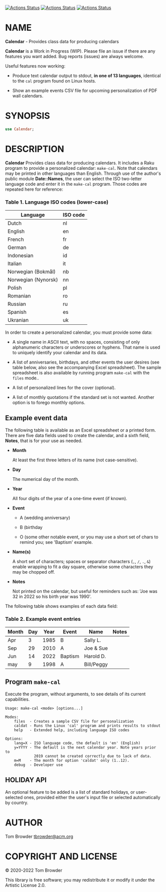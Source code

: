 [![Actions Status](https://github.com/tbrowder/Calendar/workflows/linux/badge.svg)](https://github.com/tbrowder/Calendar/actions) [![Actions Status](https://github.com/tbrowder/Calendar/workflows/macos/badge.svg)](https://github.com/tbrowder/Calendar/actions) [![Actions Status](https://github.com/tbrowder/Calendar/workflows/windows/badge.svg)](https://github.com/tbrowder/Calendar/actions)

NAME
====

**Calendar** - Provides class data for producing calendars

**Calendar** is a Work in Progress (WIP). Please file an issue if there are any features you want added. Bug reports (issues) are always welcome.

Useful features now working:

  * Produce text calendar output to stdout, **in one of 13 languages**, identical to the `cal` program found on Linux hosts.

  * Show an example events CSV file for upcoming personalization of PDF wall calendars.

SYNOPSIS
========

```raku
use Calendar;
```

DESCRIPTION
===========

**Calendar** Provides class data for producing calendars. It includes a Raku program to provide a personalized calendar: `make-cal`. Note that calendars may be printed in other languages than English. Through use of the author's public module **Date::Names**, the user can select the ISO two-letter language code and enter it in the `make-cal` program. Those codes are repeated here for reference:

### Table 1. Language ISO codes (lower-case)

<table class="pod-table">
<thead><tr>
<th>Language</th> <th>ISO code</th>
</tr></thead>
<tbody>
<tr> <td>Dutch</td> <td>nl</td> </tr> <tr> <td>English</td> <td>en</td> </tr> <tr> <td>French</td> <td>fr</td> </tr> <tr> <td>German</td> <td>de</td> </tr> <tr> <td>Indonesian</td> <td>id</td> </tr> <tr> <td>Italian</td> <td>it</td> </tr> <tr> <td>Norwegian (Bokmål)</td> <td>nb</td> </tr> <tr> <td>Norwegian (Nynorsk)</td> <td>nn</td> </tr> <tr> <td>Polish</td> <td>pl</td> </tr> <tr> <td>Romanian</td> <td>ro</td> </tr> <tr> <td>Russian</td> <td>ru</td> </tr> <tr> <td>Spanish</td> <td>es</td> </tr> <tr> <td>Ukranian</td> <td>uk</td> </tr>
</tbody>
</table>

In order to create a personalized calendar, you must provide some data:

  * A single name in ASCII text, with no spaces, consisting of only alphanumeric characters or underscores or hyphens. That name is used to uniquely identify your calendar and its data.

  * A list of anniversaries, birthdays, and other events the user desires (see table below, also see the accompanying Excel spreadsheet). The sample spreadsheet is also available by running program `make-cal` with the `files` mode..

  * A list of personalized lines for the cover (optional).

  * A list of monthly quotations if the standard set is not wanted. Another option is to forego monthly options.

Example event data
------------------

The following table is available as an Excel spreadsheet or a printed form. There are five data fields used to create the calendar, and a sixth field, **Notes**, that is for your use as needed.

  * **Month**

    At least the first three letters of its name (not case-sensitive).

  * **Day**

    The numerical day of the month.

  * **Year**

    All four digits of the year of a one-time event (if known).

  * **Event**

      * A (wedding anniversary)

      * B (birthday

      * O (some other notable event, or you may use a short set of chars to remind you; see 'Baptism' example.

  * **Name(s)**

    A short set of characters; spaces or separator characters (`,`, `/`, `.`, `&`) enable wrapping to fit a day square, otherwise some characters they may be chopped off.

  * **Notes**

    Not printed on the calendar, but useful for reminders such as: 'Joe was 32 in 2022 so his birth year was 1990'.

The following table shows examples of each data field:

### Table 2. Example event entries

<table class="pod-table">
<thead><tr>
<th>Month</th> <th>Day</th> <th>Year</th> <th>Event</th> <th>Name</th> <th>Notes</th>
</tr></thead>
<tbody>
<tr> <td>Apr</td> <td>3</td> <td>1985</td> <td>B</td> <td>Sally L.</td> <td></td> </tr> <tr> <td>Sep</td> <td>29</td> <td>2010</td> <td>A</td> <td>Joe &amp; Sue</td> <td></td> </tr> <tr> <td>Jun</td> <td>14</td> <td>2022</td> <td>Baptism</td> <td>Harold D.</td> <td></td> </tr> <tr> <td>may</td> <td>9</td> <td>1998</td> <td>A</td> <td>Bill/Peggy</td> <td></td> </tr>
</tbody>
</table>

Program `make-cal`
------------------

Execute the program, without arguments, to see details of its current capabilities.

    Usage: make-cal <mode> [options...]

    Modes:
        files  - Creates a sample CSV file for personalization
        caldat - Runs the Linux 'cal' program and prints results to stdout
        help   - Extended help, including language ISO codes

    Options:
        lang=X - ISO language code, the default is 'en' (English)
        y=YYYY - The default is the next calendar year. Note years prior to
                 2019 cannot be created correctly due to lack of data.
        m=M    - The month for option 'caldat' only (1..12).
        debug  - Developer use

HOLIDAY API
-----------

An optional feature to be added is a list of standard holidays, or user-selected ones, provided either the user's input file or selected automatically by country.

AUTHOR
======

Tom Browder <tbrowder@acm.org>

COPYRIGHT AND LICENSE
=====================

© 2020-2022 Tom Browder

This library is free software; you may redistribute it or modify it under the Artistic License 2.0.

